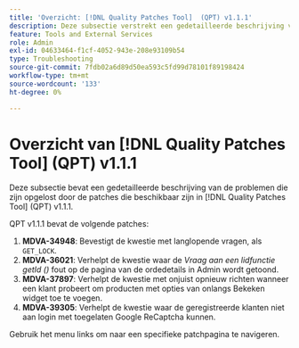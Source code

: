 ```yaml
---
title: 'Overzicht: [!DNL Quality Patches Tool]  (QPT) v1.1.1'
description: Deze subsectie verstrekt een gedetailleerde beschrijving van de kwesties die door de flarden beschikbaar in  [!DNL Quality Patches Tool]  (QPT) v1.1.1 worden opgelost.
feature: Tools and External Services
role: Admin
exl-id: 04633464-f1cf-4052-943e-208e93109b54
type: Troubleshooting
source-git-commit: 7fdb02a6d89d50ea593c5fd99d78101f89198424
workflow-type: tm+mt
source-wordcount: '133'
ht-degree: 0%

---
```


# Overzicht van [!DNL Quality Patches Tool] (QPT) v1.1.1

Deze subsectie bevat een gedetailleerde beschrijving van de problemen die zijn opgelost door de patches die beschikbaar zijn in [!DNL Quality Patches Tool] (QPT) v1.1.1.

QPT v1.1.1 bevat de volgende patches:

1. **MDVA-34948**: Bevestigt de kwestie met langlopende vragen, als `GET_LOCK`.
1. **MDVA-36021**: Verhelpt de kwestie waar de *Vraag aan een lidfunctie getId ()* fout op de pagina van de ordedetails in Admin wordt getoond.
1. **MDVA-37897**: Verhelpt de kwestie met onjuist opnieuw richten wanneer een klant probeert om producten met opties van onlangs Bekeken widget toe te voegen.
1. **MDVA-39305**: Verhelpt de kwestie waar de geregistreerde klanten niet aan login met toegelaten Google ReCaptcha kunnen.

Gebruik het menu links om naar een specifieke patchpagina te navigeren.
